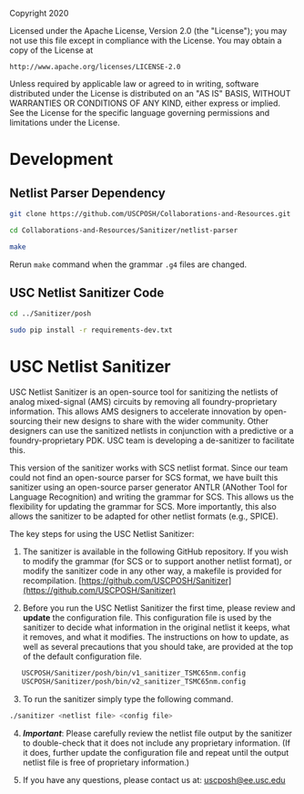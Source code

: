 Copyright 2020

Licensed under the Apache License, Version 2.0 (the "License");
you may not use this file except in compliance with the License.
You may obtain a copy of the License at

    http://www.apache.org/licenses/LICENSE-2.0

Unless required by applicable law or agreed to in writing, software
distributed under the License is distributed on an "AS IS" BASIS,
WITHOUT WARRANTIES OR CONDITIONS OF ANY KIND, either express or implied.
See the License for the specific language governing permissions and
limitations under the License.


# Development

## Netlist Parser Dependency

```bash
git clone https://github.com/USCPOSH/Collaborations-and-Resources.git

cd Collaborations-and-Resources/Sanitizer/netlist-parser

make
```

Rerun `make` command when the grammar `.g4` files are changed.


## USC Netlist Sanitizer Code

```bash
cd ../Sanitizer/posh

sudo pip install -r requirements-dev.txt
```

# USC Netlist Sanitizer
USC Netlist Sanitizer is an open-source tool for sanitizing the netlists of analog mixed-signal (AMS) circuits by removing all foundry-proprietary information. This allows AMS designers to accelerate innovation by open-sourcing their new designs to share with the wider community. Other designers can use the sanitized netlists in conjunction with a predictive or a foundry-proprietary PDK. USC team is developing a de-sanitizer to facilitate this.

This version of the sanitizer works with SCS netlist format. Since our team could not find an open-source parser for SCS format, we have built this sanitizer using an open-source parser generator ANTLR (ANother Tool for Language Recognition) and writing the grammar for SCS. This allows us the flexibility for updating the grammar for SCS. More importantly, this also allows the sanitizer to be adapted for other netlist formats (e.g., SPICE). 

The key steps for using the USC Netlist Sanitizer:

1. The sanitizer is available in the following GitHub repository. If you wish to modify the grammar (for SCS or to support another netlist format), or modify the sanitizer code in any other way, a makefile is provided for recompilation.
[https://github.com/USCPOSH/Sanitizer](https://github.com/USCPOSH/Sanitizer)


2. Before you run the USC Netlist Sanitizer the first time, please review and **update** the configuration file. This configuration file is used by the sanitizer to decide what information in the original netlist it keeps, what it removes, and what it modifies. The instructions on how to update, as well as several precautions that you should take, are provided at the top of the default configuration file.

```bash
   USCPOSH/Sanitizer/posh/bin/v1_sanitizer_TSMC65nm.config
   USCPOSH/Sanitizer/posh/bin/v2_sanitizer_TSMC65nm.config	
```

 
3. To run the sanitizer simply type the following command. 
```bash
./sanitizer <netlist file> <config file>
```
4. ***Important***: Please carefully review the netlist file output by the sanitizer to double-check that it does not include any proprietary information. (If it does, further update the configuration file and repeat until the output netlist file is free of proprietary information.)

5. If you have any questions, please contact us at: uscposh@ee.usc.edu

